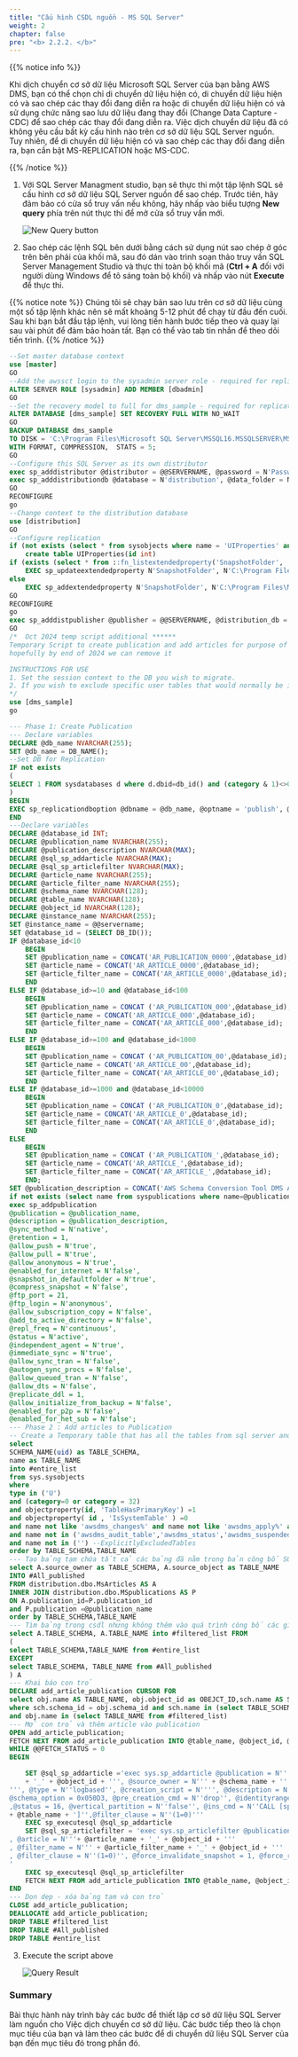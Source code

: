 ```yaml
---
title: "Cấu hình CSDL nguồn - MS SQL Server"
weight: 2
chapter: false
pre: "<b> 2.2.2. </b>"
---
```


{{% notice info %}}

Khi dịch chuyển cơ sở dữ liệu Microsoft SQL Server của bạn bằng AWS DMS, bạn có thể chọn chỉ di chuyển dữ liệu hiện có, di chuyển dữ liệu hiện có và sao chép các thay đổi đang diễn ra hoặc di chuyển dữ liệu hiện có và sử dụng chức năng sao lưu dữ liệu đang thay đổi (Change Data Capture - CDC) để sao chép các thay đổi đang diễn ra. Việc dịch chuyển dữ liệu đã có không yêu cầu bất kỳ cấu hình nào trên cơ sở dữ liệu SQL Server nguồn. Tuy nhiên, để di chuyển dữ liệu hiện có và sao chép các thay đổi đang diễn ra, bạn cần bật MS-REPLICATION hoặc MS-CDC.

{{% /notice %}}

1. Với SQL Server Managment studio, bạn sẽ thực thi một tập lệnh SQL sẽ cấu hình cơ sở dữ liệu SQL Server nguồn để sao chép. Trước tiên, hãy đảm bảo có cửa sổ truy vấn nếu không, hãy nhấp vào biểu tượng **New query** phía trên nút thực thi để mở cửa sổ truy vấn mới.

    ![New Query button](/images/2/2/2/0001.png?width=90pc)

1. Sao chép các lệnh SQL bên dưới bằng cách sử dụng nút sao chép ở góc trên bên phải của khối mã, sau đó dán vào trình soạn thảo truy vấn SQL Server Management Studio và thực thi toàn bộ khối mã (**Ctrl + A** đối với người dùng Windows để tô sáng toàn bộ khối) và nhấp vào nút **Execute** để thực thi.

{{% notice note %}}
Chúng tôi sẽ chạy bản sao lưu trên cơ sở dữ liệu cùng một số tập lệnh khác nên sẽ mất khoảng 5-12 phút để chạy từ đầu đến cuối. Sau khi bạn bắt đầu tập lệnh, vui lòng tiến hành bước tiếp theo và quay lại sau vài phút để đảm bảo hoàn tất. Bạn có thể vào tab tin nhắn để theo dõi tiến trình.
{{% /notice %}}

```sql
--Set master database context
use [master]
GO
--Add the awssct login to the sysadmin server role - required for replication
ALTER SERVER ROLE [sysadmin] ADD MEMBER [dbadmin]
GO
--Set the recovery model to full for dms_sample - required for replication
ALTER DATABASE [dms_sample] SET RECOVERY FULL WITH NO_WAIT
GO
BACKUP DATABASE dms_sample
TO DISK = 'C:\Program Files\Microsoft SQL Server\MSSQL16.MSSQLSERVER\MSSQL\Backup\dms_sample-fullbkup.bak'
WITH FORMAT, COMPRESSION,  STATS = 5;
GO
--Configure this SQL Server as its own distributor
exec sp_adddistributor @distributor = @@SERVERNAME, @password = N'Password1'
exec sp_adddistributiondb @database = N'distribution', @data_folder = N'C:\Program Files\Microsoft SQL Server\MSSQL16.MSSQLSERVER\MSSQL\DATA', @log_folder = N'C:\Program Files\Microsoft SQL Server\MSSQL16.MSSQLSERVER\MSSQL\DATA', @log_file_size = 2, @min_distretention = 0, @max_distretention = 72, @history_retention = 48, @security_mode = 1
GO
RECONFIGURE
go 
--Change context to the distribution database
use [distribution] 
GO
--Configure replication
if (not exists (select * from sysobjects where name = 'UIProperties' and type = 'U ')) 
    create table UIProperties(id int) 
if (exists (select * from ::fn_listextendedproperty('SnapshotFolder', 'user', 'dbo', 'table', 'UIProperties', null, null))) 
    EXEC sp_updateextendedproperty N'SnapshotFolder', N'C:\Program Files\Microsoft SQL Server\MSSQL16.MSSQLSERVER\MSSQL\repldata', 'user', dbo, 'table', 'UIProperties' 
else 
    EXEC sp_addextendedproperty N'SnapshotFolder', N'C:\Program Files\Microsoft SQL Server\MSSQL16.MSSQLSERVER\MSSQL\repldata', 'user', dbo, 'table', 'UIProperties'
GO
RECONFIGURE
go 
exec sp_adddistpublisher @publisher = @@SERVERNAME, @distribution_db = N'distribution', @security_mode = 1, @working_directory = N'C:\Program Files\Microsoft SQL Server\MSSQL16.MSSQLSERVER\MSSQL\repldata', @trusted = N'false', @thirdparty_flag = 0, @publisher_type = N'MSSQLSERVER'
GO
/*  Oct 2024 temp script additional ******
Temporary Script to create publication and add articles for purpose of Full Load and CDC DMS task to address issue with SQL Server 2022 CU2+ Oct-2024
hopefully by end of 2024 we can remove it 

INSTRUCTIONS FOR USE
1. Set the session context to the DB you wish to migrate.
2. If you wish to exclude specific user tables that would normally be included, these table names can be added in the field marked by the string "ExplicitlyExcludedTables". The script contains logic to automatically exclude tables without Primary Keys, system tables and DMS related tables.
*/
use [dms_sample] 
go 

--- Phase 1: Create Publication
--- Declare variables
DECLARE @db_name NVARCHAR(255);
SET @db_name = DB_NAME(); 
--Set DB for Replication
IF not exists
(
SELECT 1 FROM sysdatabases d where d.dbid=db_id() and (category & 1)<>0
)
BEGIN
EXEC sp_replicationdboption @dbname = @db_name, @optname = 'publish', @value = 'true'
END
---Declare variables
DECLARE @database_id INT;
DECLARE @publication_name NVARCHAR(255);
DECLARE @publication_description NVARCHAR(MAX);
DECLARE @sql_sp_addarticle NVARCHAR(MAX);
DECLARE @sql_sp_articlefilter NVARCHAR(MAX);
DECLARE @article_name NVARCHAR(255);
DECLARE @article_filter_name NVARCHAR(255);
DECLARE @schema_name NVARCHAR(128);
DECLARE @table_name NVARCHAR(128);
DECLARE @object_id NVARCHAR(128);
DECLARE @instance_name NVARCHAR(255);
SET @instance_name = @@servername;
SET @database_id = (SELECT DB_ID());
IF @database_id<10
    BEGIN
    SET @publication_name = CONCAT('AR_PUBLICATION_0000',@database_id);
    SET @article_name = CONCAT('AR_ARTICLE_0000',@database_id);
    SET @article_filter_name = CONCAT('AR_ARTICLE_0000',@database_id);
    END
ELSE IF @database_id>=10 and @database_id<100
    BEGIN
    SET @publication_name = CONCAT ('AR_PUBLICATION_000',@database_id);
    SET @article_name = CONCAT('AR_ARTICLE_000',@database_id);
    SET @article_filter_name = CONCAT('AR_ARTICLE_000',@database_id);
    END
ELSE IF @database_id>=100 and @database_id<1000
    BEGIN
    SET @publication_name = CONCAT ('AR_PUBLICATION_00',@database_id);
    SET @article_name = CONCAT('AR_ARTICLE_00',@database_id);
    SET @article_filter_name = CONCAT('AR_ARTICLE_00',@database_id);
    END
ELSE IF @database_id>=1000 and @database_id<10000
    BEGIN
    SET @publication_name = CONCAT ('AR_PUBLICATION_0',@database_id);
    SET @article_name = CONCAT('AR_ARTICLE_0',@database_id);
    SET @article_filter_name = CONCAT('AR_ARTICLE_0',@database_id);
    END
ELSE
    BEGIN
    SET @publication_name = CONCAT ('AR_PUBLICATION_',@database_id);
    SET @article_name = CONCAT('AR_ARTICLE_',@database_id);
    SET @article_filter_name = CONCAT('AR_ARTICLE_',@database_id);
    END;
SET @publication_description = CONCAT('AWS Schema Conversion Tool DMS Agent: Anonymous Transactional publication for Database: ', @db_name,' from Publisher: ', @instance_name,'.');
if not exists (select name from syspublications where name=@publication_name)
exec sp_addpublication
@publication = @publication_name,
@description = @publication_description,
@sync_method = N'native',
@retention = 1,
@allow_push = N'true',
@allow_pull = N'true',
@allow_anonymous = N'true',
@enabled_for_internet = N'false',
@snapshot_in_defaultfolder = N'true',
@compress_snapshot = N'false',
@ftp_port = 21,
@ftp_login = N'anonymous',
@allow_subscription_copy = N'false',
@add_to_active_directory = N'false',
@repl_freq = N'continuous',
@status = N'active',
@independent_agent = N'true',
@immediate_sync = N'true',
@allow_sync_tran = N'false',
@autogen_sync_procs = N'false',
@allow_queued_tran = N'false',
@allow_dts = N'false',
@replicate_ddl = 1,
@allow_initialize_from_backup = N'false',
@enabled_for_p2p = N'false',
@enabled_for_het_sub = N'false';
--- Phase 2 : Add articles to Publication
-- Create a Temporary table that has all the tables from sql server and exclude any system related tables pertaining to DMS, as well as user defined exclusions.
select
SCHEMA_NAME(uid) as TABLE_SCHEMA,
name as TABLE_NAME
into #entire_list
from sys.sysobjects
where
type in ('U')
and (category=0 or category = 32)
and objectproperty(id, 'TableHasPrimaryKey') =1
and objectproperty( id , 'IsSystemTable' ) =0
and name not like 'awsdms_changes%' and name not like 'awsdms_apply%' and name not like 'awsdms_truncation%' and name not like 'awsdms_cdc_%awsdms_full_load_exceptions%'
and name not in ('awsdms_audit_table','awsdms_status','awsdms_suspended_tables','awsdms_history','awsdms_validation_failure') 
and name not in ('') --ExplicitlyExcludedTables
order by TABLE_SCHEMA,TABLE_NAME
--- Tạo bảng tạm chứa tất cả các bảng đã nằm trong bản công bố SQL Server
select A.source_owner as TABLE_SCHEMA, A.source_object as TABLE_NAME
INTO #All_published
FROM distribution.dbo.MsArticles AS A
INNER JOIN distribution.dbo.MSpublications AS P
ON A.publication_id=P.publication_id
and P.publication =@publication_name
order by TABLE_SCHEMA,TABLE_NAME
--- Tìm bảng trong csdl nhưng không thêm vào quá trình công bố các giao dịch
select A.TABLE_SCHEMA, A.TABLE_NAME into #filtered_list FROM
(
select TABLE_SCHEMA,TABLE_NAME from #entire_list
EXCEPT
select TABLE_SCHEMA, TABLE_NAME from #All_published
) A
--- Khai báo con trỏ
DECLARE add_article_publication CURSOR FOR
select obj.name AS TABLE_NAME, obj.object_id as OBEJCT_ID,sch.name AS SCHEMA_NAME from sys.objects obj, sys.schemas sch
where sch.schema_id = obj.schema_id and sch.name in (select TABLE_SCHEMA from #filtered_list)
and obj.name in (select TABLE_NAME from #filtered_list)
--- Mở con trỏ và thêm article vào publication
OPEN add_article_publication;
FETCH NEXT FROM add_article_publication INTO @table_name, @object_id, @schema_name;
WHILE @@FETCH_STATUS = 0
BEGIN

    SET @sql_sp_addarticle ='exec sys.sp_addarticle @publication = N''' + @publication_name + ''', @article = N''' + @article_name
    + '_' + @object_id + ''', @source_owner = N''' + @schema_name + ''', @source_object = N''' + @table_name +
''', @type = N''logbased'', @creation_script = N'''', @description = N'''',
@schema_option = 0x050D3, @pre_creation_cmd = N''drop'', @identityrangemanagementoption = N''none''
,@status = 16, @vertical_partition = N''false'', @ins_cmd = N''CALL [sp_MSins_' + @table_name + ']'',@del_cmd = N''CALL [sp_MSdel_' +@table_name + ']'',@upd_cmd = N''MCALL [sp_MSupd_'
+ @table_name + ']'',@filter_clause = N''(1=0)'''
    EXEC sp_executesql @sql_sp_addarticle
    SET @sql_sp_articlefilter = 'exec sys.sp_articlefilter @publication = N'''+ @publication_name + '''
, @article = N'''+ @article_name + '_' + @object_id + '''
, @filter_name = N''' + @article_filter_name + '_' + @object_id + '''
, @filter_clause = N''(1=0)'', @force_invalidate_snapshot = 1, @force_reinit_subscription = 1
'
    EXEC sp_executesql @sql_sp_articlefilter
    FETCH NEXT FROM add_article_publication INTO @table_name, @object_id, @schema_name;
END
--- Dọn dẹp - xóa bảng tạm và con trỏ
CLOSE add_article_publication;
DEALLOCATE add_article_publication;
DROP TABLE #filtered_list
DROP TABLE #All_published
DROP TABLE #entire_list
```

3. Execute the script above

    ![Query Result](/images/2/2/2/0002.png?width=90pc)

### Summary

Bài thực hành này trình bày các bước để thiết lập cơ sở dữ liệu SQL Server làm nguồn cho Việc dịch chuyển cơ sở dữ liệu. Các bước tiếp theo là chọn mục tiêu của bạn và làm theo các bước để di chuyển dữ liệu SQL Server của bạn đến mục tiêu đó trong phần đó.